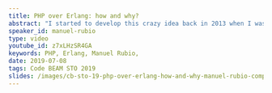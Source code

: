 ```yaml
---
title: PHP over Erlang: how and why?
abstract: "I started to develop this crazy idea back in 2013 when I was playing with PEG and Neotoma to parse another crazy idea to build a MySQL server simulator to access to Erlang and gather information (myproto). After the first try, I realize I can perform something with PHP could be impossible to do, like better resources control, real-time coverage or even use websockets. In 2016 Bragful project was created."
speaker_id: manuel-rubio
type: video
youtube_id: z7xLHzSR4GA
keywords: PHP, Erlang, Manuel Rubio,
date: 2019-07-08
tags: Code BEAM STO 2019
slides: /images/cb-sto-19-php-over-erlang-how-and-why-manuel-rubio-compressed.pdf
---
```


